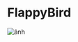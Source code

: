 ﻿# FlappyBird
 ![ảnh](https://github.com/thnahphung/FlappyBird/assets/115337898/73de2da5-a028-4dc2-a7b5-805ed2a31770)

